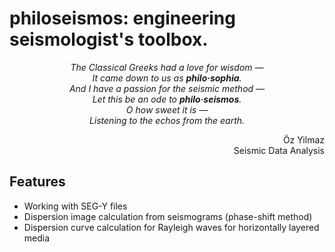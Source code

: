 # philoseismos: engineering seismologist's toolbox.


<p align="center">
  <i>
    The Classical Greeks had a love for wisdom —  <br>
    It came down to us as <b>philo·sophia</b>.  <br>
    And I have a passion for the seismic method —  <br>
    Let this be an ode to <b>philo·seismos</b>.  <br>
    O how sweet it is —  <br>
    Listening to the echos from the earth. <br>
  </i>
</p>
<p align="right">
  Öz Yilmaz <br>
  Seismic Data Analysis
 </p>
 
 ## Features
 * Working with SEG-Y files
 * Dispersion image calculation from seismograms (phase-shift method)
 * Dispersion curve calculation for Rayleigh waves for horizontally layered media
